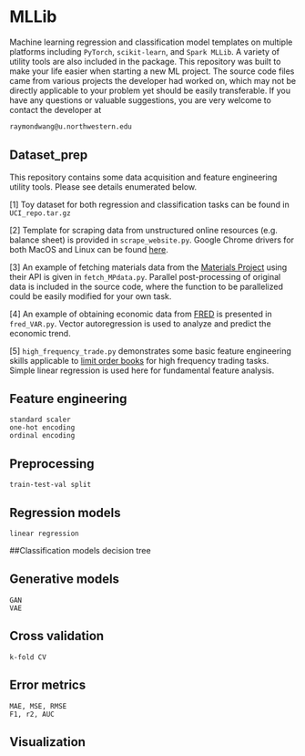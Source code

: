 

# MLLib
Machine learning regression and classification model templates 
on multiple platforms including 
`PyTorch`, `scikit-learn`, and `Spark MLLib`. 
A variety of utility tools are also included in the package.
This repository was built to make your life easier when starting a new ML project.
The source code files came from various projects the developer had worked on,
which may not be directly applicable to your problem yet should be easily transferable.
If you have any questions or valuable suggestions,
you are very welcome to contact the developer at
```bash
raymondwang@u.northwestern.edu
```

## Dataset\_prep
This repository contains some data acquisition and feature engineering utility tools. Please see details enumerated below.

[1] Toy dataset for both regression and classification tasks can be found in `UCI_repo.tar.gz`

[2] Template for scraping data from unstructured online resources (e.g. balance sheet)
is provided in `scrape_website.py`. 
Google Chrome drivers for both MacOS and Linux can be found
[here](https://chromedriver.chromium.org/downloads).

[3] An example of fetching materials data from the [Materials Project](https://materialsproject.org/)
using their API is given in `fetch_MPdata.py`.
Parallel post-processing of original data is included in the source code,
where the function to be parallelized could be easily modified for your own task.

[4] An example of obtaining economic data from [FRED](https://fred.stlouisfed.org/) is presented in 
`fred_VAR.py`. Vector autoregression is used to analyze and predict the economic trend.

[5] `high_frequency_trade.py` demonstrates some basic feature engineering skills applicable to 
[limit order books](https://www.tradientblog.com/2020/03/understanding-the-limit-order-book/)
for high frequency trading tasks. 
Simple linear regression is used here for fundamental feature analysis.


## Feature engineering
    standard scaler
    one-hot encoding
    ordinal encoding

## Preprocessing
    train-test-val split

## Regression models
    linear regression

##Classification models
    decision tree

## Generative models
    GAN
    VAE

## Cross validation
    k-fold CV

## Error metrics
    MAE, MSE, RMSE
    F1, r2, AUC

## Visualization

